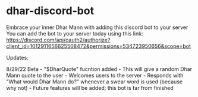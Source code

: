 # dhar-discord-bot
Embrace your inner Dhar Mann with adding this discord bot to your server
You can add the bot to your server today using this link: https://discord.com/api/oauth2/authorize?client_id=1012911656625508472&permissions=534723950656&scope=bot

Updates:

  8/29/22 Beta
    - "$DharQuote" fucntion added - This will give a random Dhar Mann quote to the user
    - Welcomes users to the server
    - Responds with "What would Dhar Mann do?" whenever a swear word is used (because why not)
    - Future features will be added; this bot is far from finished

